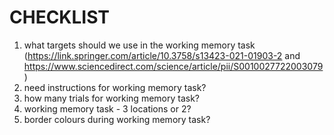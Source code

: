 # CHECKLIST

1. what targets should we use in the working memory task (https://link.springer.com/article/10.3758/s13423-021-01903-2 and https://www.sciencedirect.com/science/article/pii/S0010027722003079)
2. need instructions for working memory task?
3. how many trials for working memory task?
4. working memory task - 3 locations or 2?
5. border colours during working memory task?
